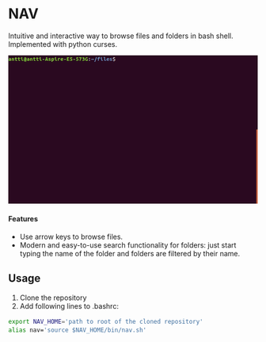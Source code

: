 # NAV

Intuitive and interactive way to browse files and folders in bash shell. Implemented with python curses.

![gif](doc/nav2.gif)

#### Features
- Use arrow keys to browse files.
- Modern and easy-to-use search functionality for folders: just start typing the name of the folder and folders are filtered by their name.

## Usage
1. Clone the repository
2. Add following lines to .bashrc:
```bash
export NAV_HOME='path to root of the cloned repository'
alias nav='source $NAV_HOME/bin/nav.sh'
```